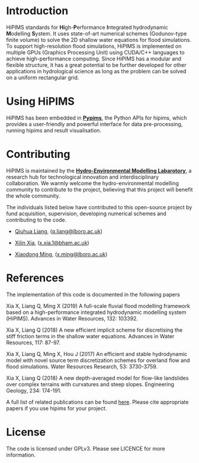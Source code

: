 # Introduction

HiPIMS standards for **Hi**gh-**P**erformance **I**ntegrated hydrodynamic
**M**odelling **S**ystem. It uses state-of-art numerical schemes
(Godunov-type finite volume) to solve the 2D shallow water equations for flood simulations. To support high-resolution flood simulations, HiPIMS is implemented on multiple
GPUs (Graphics Processing Unit) using CUDA/C++ languages to achieve high-performance computing. Since HiPIMS has a modular and flexible structure, it has a great potential to be further developed for other applications in hydrological science as long as the problem can be solved on a uniform rectangular grid.

# Using HiPIMS

HiPIMS has been embedded in **[Pypims](https://pypi.org/project/pypims/)**, the Python APIs for hipims, which provides a user-friendly and powerful interface for data pre-processing, running hipims and result visualisation.

# Contributing

HiPIMS is maintained by the **[Hydro-Environmental Modelling Labarotory](http://www.hemlab.org)**, a research hub for technological innovation and interdisciplinary collaboration. We warmly welcome the hydro-environmental modelling community to contribute to the project, believing that this project will benefit the whole community.

The individuals listed below have contributed to this open-source project by fund acquisition, supervision, developing numerical schemes and contributing to the code.

- [Qiuhua Liang](https://www.lboro.ac.uk/departments/abce/staff/qiuhua-liang/), (q.liang@lboro.ac.uk)

- [Xilin Xia](https://xilinxia.com/), (x.xia.1@bham.ac.uk)

- [Xiaodong Ming](https://www.lboro.ac.uk/departments/abce/staff/xiaodong-ming/), (x.ming@lboro.ac.uk)

# References

The implementation of this code is documented in the following papers

Xia X, Liang Q, Ming X (2019) A full-scale fluvial flood modelling framework based on a high-performance integrated hydrodynamic modelling system (HiPIMS). Advances in Water Resources, 132: 103392.

Xia X, Liang Q (2018) A new efficient implicit scheme for discretising the stiff friction terms in the shallow water equations. Advances in Water Resources, 117: 87-97.

Xia X, Liang Q, Ming X, Hou J (2017) An efficient and stable hydrodynamic model with novel source term discretization schemes for overland flow and flood simulations. Water Resources Research, 53: 3730-3759.

Xia X, Liang Q (2018) A new depth-averaged model for flow-like landslides over complex terrains with curvatures and steep slopes. Engineering Geology, 234: 174-191.

A full list of related publications can be found [here](https://github.com/HEMLab/hipims/wiki/References). Please cite appropriate papers if you use hipims for your project.

# License

The code is licensed under GPLv3. Please see LICENCE for more information.
